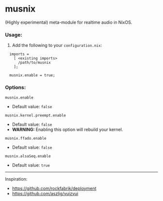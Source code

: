 musnix
======

(Highly experimental) meta-module for realtime audio in NixOS.

### Usage:
1. Add the following to your ```configuration.nix```:
```
  imports = 
    [ <existing imports>
      /path/to/musnix
    ];
    
  musnix.enable = true;
```

### Options:

``musnix.enable``
* Default value: ``false``
    
`musnix.kernel.preempt.enable`
* Default value: `false`
* **WARNING:** Enabling this option will rebuild your kernel.
    
``musnix.ffado.enable``
* Default value: ``false``

``musnix.alsaSeq.enable``
* Default value: ``true``

-----
Inspiration:
* https://github.com/rockfabrik/deployment
* https://github.com/aszlig/vuizvui
